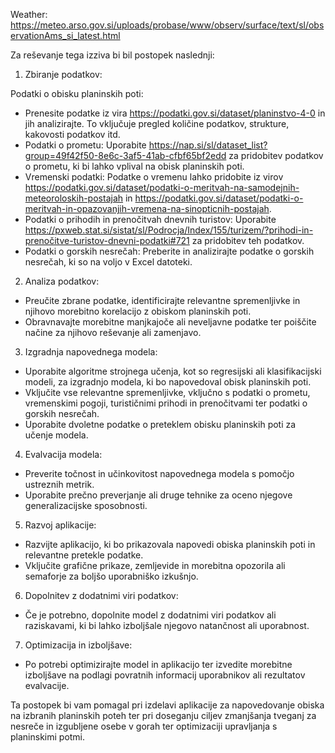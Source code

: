 Weather: https://meteo.arso.gov.si/uploads/probase/www/observ/surface/text/sl/observationAms_si_latest.html

Za reševanje tega izziva bi bil postopek naslednji:

1. Zbiranje podatkov:

Podatki o obisku planinskih poti: 
* Prenesite podatke iz vira https://podatki.gov.si/dataset/planinstvo-4-0 in jih analizirajte. To vključuje pregled količine podatkov, strukture, kakovosti podatkov itd.
* Podatki o prometu: Uporabite https://nap.si/sl/dataset_list?group=49f42f50-8e6c-3af5-41ab-cfbf65bf2edd za pridobitev podatkov o prometu, ki bi lahko vplival na obisk planinskih poti.
* Vremenski podatki: Podatke o vremenu lahko pridobite iz virov https://podatki.gov.si/dataset/podatki-o-meritvah-na-samodejnih-meteoroloskih-postajah in https://podatki.gov.si/dataset/podatki-o-meritvah-in-opazovanjih-vremena-na-sinopticnih-postajah.
* Podatki o prihodih in prenočitvah dnevnih turistov: Uporabite https://pxweb.stat.si/sistat/sl/Podrocja/Index/155/turizem/?prihodi-in-prenočitve-turistov-dnevni-podatki#721 za pridobitev teh podatkov.
* Podatki o gorskih nesrečah: Preberite in analizirajte podatke o gorskih nesrečah, ki so na voljo v Excel datoteki.

2. Analiza podatkov:

* Preučite zbrane podatke, identificirajte relevantne spremenljivke in njihovo morebitno korelacijo z obiskom planinskih poti.
* Obravnavajte morebitne manjkajoče ali neveljavne podatke ter poiščite načine za njihovo reševanje ali zamenjavo.

3. Izgradnja napovednega modela:

* Uporabite algoritme strojnega učenja, kot so regresijski ali klasifikacijski modeli, za izgradnjo modela, ki bo napovedoval obisk planinskih poti.
* Vključite vse relevantne spremenljivke, vključno s podatki o prometu, vremenskimi pogoji, turističnimi prihodi in prenočitvami ter podatki o gorskih nesrečah.
* Uporabite dvoletne podatke o preteklem obisku planinskih poti za učenje modela.

4. Evalvacija modela:

* Preverite točnost in učinkovitost napovednega modela s pomočjo ustreznih metrik.
* Uporabite prečno preverjanje ali druge tehnike za oceno njegove generalizacijske sposobnosti.

5. Razvoj aplikacije:

* Razvijte aplikacijo, ki bo prikazovala napovedi obiska planinskih poti in relevantne pretekle podatke.
* Vključite grafične prikaze, zemljevide in morebitna opozorila ali semaforje za boljšo uporabniško izkušnjo.

6. Dopolnitev z dodatnimi viri podatkov:

* Če je potrebno, dopolnite model z dodatnimi viri podatkov ali raziskavami, ki bi lahko izboljšale njegovo natančnost ali uporabnost.

7. Optimizacija in izboljšave:

* Po potrebi optimizirajte model in aplikacijo ter izvedite morebitne izboljšave na podlagi povratnih informacij uporabnikov ali rezultatov evalvacije.

Ta postopek bi vam pomagal pri izdelavi aplikacije za napovedovanje obiska na izbranih planinskih poteh ter pri doseganju ciljev zmanjšanja tveganj za nesreče in izgubljene osebe v gorah ter optimizaciji upravljanja s planinskimi potmi.